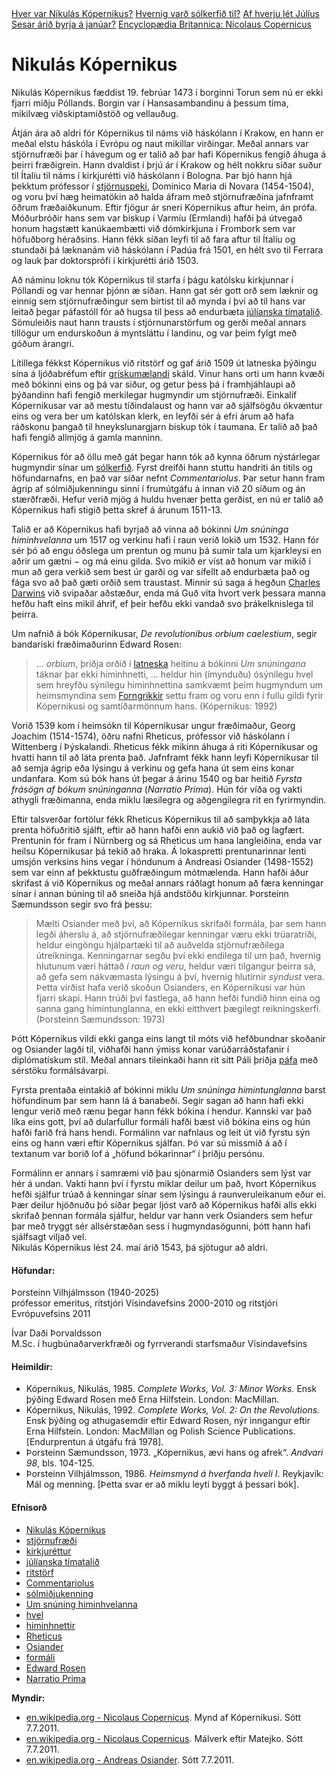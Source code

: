 <nav>
    <a href="https://www.visindavefur.is/svar.php?id=60196">Hver var Nikulás Kópernikus?</a>
    <a href="https://www.visindavefur.is/svar.php?id=7097">Hvernig varð sólkerfið til?</a>
    <a href="https://www.visindavefur.is/svar.php?id=5777">Af hverju lét Júlíus Sesar árið byrja á janúar?</a>
    <a href="https://www.britannica.com/biography/Nicolaus-Copernicus">Encyclopædia Britannica: Nicolaus Copernicus</a>
</nav>
<h1>Nikulás Kópernikus</h1>

<p>Nikulás Kópernikus fæddist 19. febrúar 1473 í borginni Torun sem nú er ekki fjarri miðju Póllands. Borgin var í Hansasambandinu á þessum tíma, mikilvæg viðskiptamiðstöð og vellauðug.
</p><p>
Átján ára að aldri fór Kópernikus til náms við háskólann í Krakow, en hann er meðal elstu háskóla í Evrópu og naut mikillar virðingar. Meðal annars var stjörnufræði þar í hávegum og er talið að þar hafi Kópernikus fengið áhuga á þeirri fræðigrein. Hann dvaldist í þrjú ár í Krakow og hélt nokkru síðar suður til Ítalíu til náms í kirkjurétti við háskólann í Bologna. Þar bjó  hann hjá þekktum prófessor í <a href="?id=2601" title="Eru stjörnuspár sannar?">stjörnuspeki</a>, Dominico Maria di Novara (1454-1504), og voru því hæg heimatökin að halda áfram með stjörnufræðina jafnframt öðrum fræðaiðkunum. Eftir fjögur ár sneri Kópernikus aftur heim, án prófa. Móðurbróðir hans sem var biskup í Varmíu (Ermlandi)  hafði þá útvegað honum hagstætt kanúkaembætti við dómkirkjuna í Frombork sem var höfuðborg héraðsins. Hann fékk síðan leyfi til að fara aftur til Ítalíu og stundaði þá læknanám við háskólann í Padúa frá 1501, en hélt svo til Ferrara og lauk þar doktorsprófi í kirkjurétti árið 1503.
</p><p>
Að náminu loknu tók Kópernikus til starfa í þágu katólsku kirkjunnar í Póllandi og var hennar þjónn æ síðan. Hann gat sér gott orð sem læknir og einnig sem stjörnufræðingur sem birtist til að mynda í því að til hans var leitað þegar páfastóll fór að hugsa til þess að endurbæta <a href="?id=5777" title="Af hverju lét Júlíus Sesar árið byrja á janúar?">júlíanska tímatalið</a>. Sömuleiðis naut hann trausts í stjórnunarstörfum og gerði meðal annars tillögur um endurskoðun á myntsláttu í landinu, og var þeim fylgt með góðum árangri. 
</p><p>
Lítillega fékkst Kópernikus við ritstörf og gaf árið 1509 út latneska þýðingu sína á ljóðabréfum eftir <a href="?id=3839" title="Get ég fengið að sjá gríska stafrófið?">grískumælandi</a> skáld. Vinur hans orti um hann kvæði með bókinni eins og þá var siður, og getur þess þá í framhjáhlaupi að þýðandinn hafi fengið  merkilegar hugmyndir um stjörnufræði. Einkalíf Kópernikusar var að mestu tíðindalaust og hann var að sjálfsögðu ókvæntur eins og vera ber um katólskan klerk, en leyfði sér á efri árum að hafa ráðskonu þangað til hneykslunargjarn biskup tók í taumana. Er talið að það hafi fengið allmjög á gamla manninn.
</p><p>
Kópernikus fór að öllu með gát þegar hann tók að kynna öðrum nýstárlegar hugmyndir sínar um <a href="?id=7097" title="Hvernig varð sólkerfið til?">sólkerfið</a>. Fyrst dreifði hann stuttu handriti án titils og höfundarnafns, en það var síðar nefnt <cite>Commentariolus</cite>. Þar setur hann fram ágrip af sólmiðjukenningu sinni í frumútgáfu á innan við 20 síðum og án stærðfræði. Hefur verið mjög á huldu hvenær þetta gerðist, en nú er talið að Kópernikus hafi stigið þetta skref á árunum 1511-13.
</p><p>
Talið er að Kópernikus hafi byrjað að vinna að bókinni <cite>Um snúninga himinhvelanna</cite> um 1517 og verkinu hafi í raun verið lokið um 1532. Hann fór sér þó að engu óðslega um prentun og munu þá sumir tala um kjarkleysi en aðrir um gætni &#8722; og má einu gilda. Svo mikið er víst að honum var mikið í mun að gera verkið sem best úr garði og var sífellt að endurbæta það og fága svo að það gæti orðið sem traustast. Minnir sú saga á hegðun <a href="?id=670" title="Hver var Charles Darwin?">Charles Darwins</a> við svipaðar aðstæður, enda má Guð vita hvort verk þessara manna hefðu haft eins mikil áhrif, ef þeir hefðu ekki vandað svo þrákelknislega til þeirra.
</p><p>
Um nafnið á bók Kópernikusar, <cite>De revolutionibus orbium caelestium</cite>, segir bandaríski fræðimaðurinn Edward Rosen:<blockquote>... <em>orbium</em>, þriðja orðið í <a href="?id=2656" title="Hve gömul er latína?">latneska</a> heitinu á bókinni <cite>Um snúningana</cite> táknar þar ekki himinhnetti, ... heldur hin (ímynduðu) ósýnilegu hvel sem hreyfðu sýnilegu himinhnettina samkvæmt þeim hugmyndum um heimsmyndina sem <a href="?id=19304" title="Hvenær urðu Forngrikkir að Grikkjum?">Forngrikkir</a> settu fram og voru enn í fullu gildi fyrir Kópernikusi og samtíðarmönnum hans. (Kópernikus: 1992)</blockquote>Vorið 1539 kom í heimsókn til Kópernikusar ungur fræðimaður, Georg Joachim (1514-1574), öðru nafni Rheticus, prófessor við háskólann í Wittenberg í Þýskalandi. Rheticus fékk mikinn áhuga á riti Kópernikusar og hvatti hann til að láta prenta það. Jafnframt fékk hann leyfi Kópernikusar til að semja ágrip eða lýsingu á verkinu og gefa hana út sem eins konar undanfara. Kom sú bók hans út þegar á árinu 1540 og bar heitið <cite>Fyrsta frásögn af bókum snúninganna</cite> (<cite>Narratio Prima</cite>). Hún fór víða og vakti athygli fræðimanna, enda miklu læsilegra og aðgengilegra rit en fyrirmyndin.
</p><p>
Eftir talsverðar fortölur fékk Rheticus Kópernikus til að samþykkja að láta prenta höfuðritið sjálft, eftir að hann hafði enn aukið við það og lagfært. Prentunin fór fram í Nürnberg og sá Rheticus um hana langleiðina, enda var heilsu Kópernikusar þá tekið að hraka. Á lokaspretti prentunarinnar lenti umsjón verksins hins vegar í höndunum á Andreasi Osiander (1498-1552) sem var einn af þekktustu guðfræðingum mótmælenda. Hann hafði áður skrifast á við Kópernikus og meðal annars ráðlagt honum  að færa kenningar sínar í annan búning til að sneiða hjá andstöðu kirkjunnar. Þorsteinn Sæmundsson segir svo frá þessu:<blockquote>Mælti Osiander með því, að Kóperníkus skrifaði formála, þar sem hann legði áherslu á, að stjörnufræðilegar kenningar væru ekki trúaratriði, heldur   eingöngu hjálpartæki til að auðvelda stjörnufræðilega útreikninga. Kenningarnar segðu því ekki endilega til um það, hvernig hlutunum væri háttað <em>í raun og veru</em>, heldur væri tilgangur þeirra sá, að gefa sem nákvæmasta lýsingu á því, hvernig hlutirnir <em>sýndust</em> vera. Þetta virðist hafa verið skoðun Osianders, en Kóperníkusi var hún fjarri skapi. Hann trúði  því fastlega, að hann hefði fundið hinn eina   og sanna gang himintunglanna, en ekki eitthvert þægilegt reikningskerfi. (Þorsteinn Sæmundsson: 1973)</blockquote>Þótt Kópernikus vildi ekki ganga eins langt til móts við hefðbundnar skoðanir og Osiander lagði til, viðhafði hann ýmiss konar  varúðarráðstafanir í diplómatískum stíl.   Meðal annars tileinkaði hann rit sitt Páli   þriðja <a href="?id=4914" title="Hvernig er nýr páfi valinn?">páfa</a> með sérstöku formálsávarpi.
</p><p>
Fyrsta prentaða eintakið af bókinni miklu <cite>Um snúninga himintunglanna</cite> barst höfundinum þar sem hann lá á banabeði. Segir sagan að hann hafi ekki lengur verið með rænu þegar hann fékk bókina í hendur. Kannski var það líka eins gott, því að dularfullur formáli hafði bæst við bókina eins og hún hafði farið frá hans hendi. Formálinn var nafnlaus og leit út við  fyrstu sýn eins og hann væri eftir Kópernikus sjálfan. Þó var sú  missmíð á að í textanum var borið lof á „höfund bókarinnar“ í þriðju persónu. 
</p><p>
Formálinn er annars í samræmi við þau sjónarmið Osianders sem lýst var hér á undan. Vakti hann því í fyrstu miklar deilur um það, hvort Kópernikus hefði sjálfur trúað á kenningar sínar sem lýsingu á raunveruleikanum eður ei. Þær  deilur hjöðnuðu þó síðar þegar ljóst varð að Kópernikus hafði alls ekki skrifað þennan  formála sjálfur, heldur var hann verk Osianders sem hefur þar með tryggt sér allsérstæðan sess í hugmyndasögunni, þótt hann hafi sjálfsagt viljað vel.
<br>
Nikulás Kópernikus lést 24. maí árið 1543, þá sjötugur að aldri.
</p>
<h4>Höfundar:</h4>
<p>
Þorsteinn Vilhjálmsson (1940-2025) <br>
prófessor emeritus, ritstjóri Vísindavefsins 2000-2010 og ritstjóri Evrópuvefsins 2011
</p><p>
Ívar Daði Þorvaldsson <br>
M.Sc. í hugbúnaðarverkfræði og fyrrverandi starfsmaður Vísindavefsins
</p><p>
<!-- Heimildir úr https://www.visindavefur.is/svar.php?id=60196 -->
<h4>Heimildir:</h4>
<ul>
    <li>Kópernikus, Nikulás, 1985. <cite>Complete Works, Vol. 3: Minor Works.</cite> Ensk þýðing Edward Rosen með Erna Hilfstein. London: MacMillan.</li>
    <li>Kópernikus, Nikulás, 1992. <cite>Complete Works, Vol. 2: On the Revolutions.</cite> Ensk þýðing og athugasemdir eftir Edward Rosen, nýr inngangur eftir Erna Hilfstein. London: MacMillan og Polish Science Publications. [Endurprentun á útgáfu frá 1978].</li>
    <li>Þorsteinn Sæmundsson, 1973. „Kópernikus, ævi hans og afrek“. <cite>Andvari 98</cite>, bls. 104-125.</li>
    <li>Þorsteinn Vilhjálmsson, 1986. <cite>Heimsmynd á hverfanda hveli I</cite>. Reykjavík: Mál og menning. [Þetta svar er að miklu leyti byggt á þessari bók].</li>
</ul>

<!--efnisorð-->

<h4>Efnisorð</h4>
<ul>
    <li><a href="/search/?q=Nikul%C3%A1s+K%C3%B3pernikus">Nikulás Kópernikus</a></li>
    <li><a href="/search/?q=stj%C3%B6rnufr%C3%A6%C3%B0i">stjörnufræði</a></li>
    <li><a href="/search/?q=kirkjur%C3%A9ttur">kirkjuréttur</a></li>
    <li><a href="/search/?q=j%C3%BAl%C3%ADanska+t%C3%ADmatali%C3%B0">júlíanska tímatalið</a></li>
    <li><a href="/search/?q=ritst%C3%B6rf">ritstörf</a></li>
    <li><a href="/search/?q=Commentariolus">Commentariolus</a></li>
    <li><a href="/search/?q=s%C3%B3lmi%C3%B0jukenning">sólmiðjukenning</a></li>
    <li><a href="/search/?q=Um+sn%C3%BAning+himinhvelanna">Um snúning himinhvelanna</a></li>
    <li><a href="/search/?q=hvel">hvel</a></li>
    <li><a href="/search/?q=himinhnettir">himinhnettir</a></li>
    <li><a href="/search/?q=Rheticus">Rheticus</a></li>
    <li><a href="/search/?q=Osiander">Osiander</a></li>
    <li><a href="/search/?q=form%C3%A1li">formáli</a></li>
    <li><a href="/search/?q=Edward+Rosen">Edward Rosen</a></li>
    <li><a href="/search/?q=Narratio+Prima">Narratio Prima</a></li>
</ul>

<!--ef tími vinnst til má nota eftirfarandi myndir í tímaverkefninu-->
<strong>Myndir:</strong><ul>
<li><a href="http://en.wikipedia.org/wiki/File:Nikolaus_Kopernikus.jpg" target="_blank">en.wikipedia.org - Nicolaus Copernicus</a>. Mynd af Kópernikusi. Sótt 7.7.2011.</li>
<li><a href="http://en.wikipedia.org/wiki/File:Jan_Matejko-Astronomer_Copernicus-Conversation_with_God.jpg" target="_blank">en.wikipedia.org - Nicolaus Copernicus</a>. Málverk eftir Matejko. Sótt 7.7.2011.</li>
<li><a href="http://en.wikipedia.org/wiki/File:Andreas-Osiander.jpg" target="_blank">en.wikipedia.org - Andreas Osiander</a>. Sótt 7.7.2011.</li></ul>
